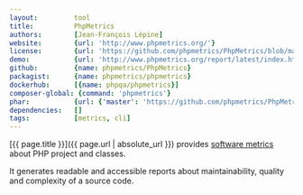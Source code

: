 ```yaml
---
layout:         tool
title:          PhpMetrics
authors:        [Jean-François Lépine]
website:        {url: 'http://www.phpmetrics.org/'}
license:        {url: 'https://github.com/phpmetrics/PhpMetrics/blob/master/LICENSE', label: 'MIT License'}
demo:           {url: 'http://www.phpmetrics.org/report/latest/index.html'}
github:         {name: phpmetrics/PhpMetrics}
packagist:      {name: phpmetrics/phpmetrics}               
dockerhub:      [{name: phpqa/phpmetrics}]     
composer-global: {command: 'phpmetrics'}
phar:           {url: {'master': 'https://github.com/phpmetrics/PhpMetrics/blob/master/releases/phpmetrics.phar?raw=true', 'X.X.X': 'https://github.com/phpmetrics/PhpMetrics/releases/download/vX.X.X/phpmetrics.phar'}}
dependencies:   []
tags:           [metrics, cli] 
---
```


[{{ page.title }}]({{ page.url | absolute_url }}) provides [software metrics](http://en.wikipedia.org/wiki/Software_metric) about PHP project and classes.

<!--more-->
 
It generates readable and accessible reports about maintainability, quality and complexity of a source code.
